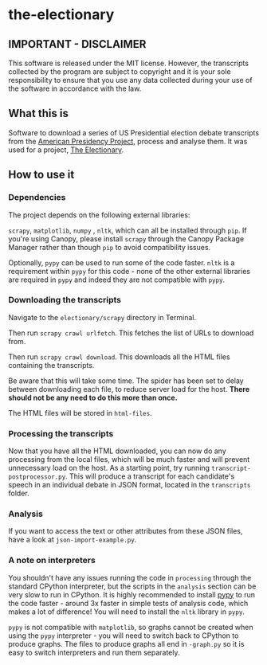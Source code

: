 # the-electionary

## IMPORTANT - DISCLAIMER

This software is released under the MIT license. However, the transcripts collected by the program are subject to copyright and it is your sole responsibility to ensure that you use any data collected during your use of the software in accordance with the law.

## What this is

Software to download a series of US Presidential election debate transcripts from the [American Presidency Project](http://presidency.ucsb.edu/debates.php), process and analyse them. It was used for a project, [The Electionary](https://theelectionary.wordpress.com).

## How to use it

### Dependencies

The project depends on the following external libraries:

`scrapy`, `matplotlib`, `numpy` , `nltk`, which can all be installed through `pip`.
If you're using Canopy, please install `scrapy` through the Canopy Package Manager rather than though `pip` to avoid compatibility issues.

Optionally, `pypy` can be used to run some of the code faster. `nltk` is a requirement within `pypy` for this code - none of the other external libraries are required in `pypy` and indeed they are not compatible with `pypy`.

### Downloading the transcripts

Navigate to the `electionary/scrapy` directory in Terminal.

Then run `scrapy crawl urlfetch`. This fetches the list of URLs to download from.

Then run `scrapy crawl download`. This downloads all the HTML files containing the transcripts.

Be aware that this will take some time. The spider has been set to delay between downloading each file, to reduce server load for the host.
**There should not be any need to do this more than once.**

The HTML files will be stored in `html-files`. 
 
### Processing the transcripts

Now that you have all the HTML downloaded, you can now do any processing from the local files, which will be much faster and will prevent unnecessary load on the host.
As a starting point, try running `transcript-postprocessor.py`.
This will produce a transcript for each candidate's speech in an individual debate in JSON format, located in the `transcripts` folder.

### Analysis

If you want to access the text or other attributes from these JSON files, have a look at `json-import-example.py`.

### A note on interpreters

You shouldn't have any issues running the code in `processing` through the standard CPython interpreter, but the scripts in the `analysis` section can be very slow to run in CPython. It is highly recommended to install [pypy](http://pypy.org) to run the code faster - around 3x faster in simple tests of analysis code, which makes a lot of difference! You will need to install the `nltk` library in `pypy`.

`pypy` is not compatible with `matplotlib`, so graphs cannot be created when using the `pypy` interpreter - you will need to switch back to CPython to produce graphs. The files to produce graphs all end in `-graph.py` so it is easy to switch interpreters and run them separately.